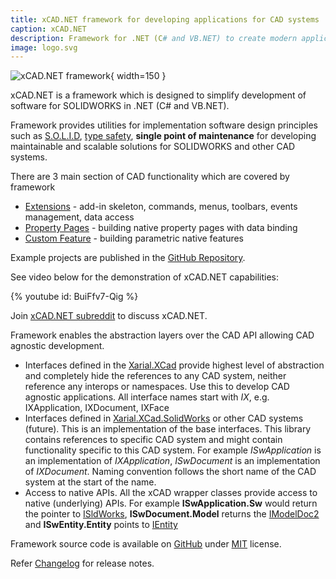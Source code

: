 ```yaml
---
title: xCAD.NET framework for developing applications for CAD systems
caption: xCAD.NET
description: Framework for .NET (C# and VB.NET) to create modern application for CAD systems (SOLIDWORKS)
image: logo.svg
---
```

![xCAD.NET framework](logo.svg){ width=150 }

xCAD.NET is a framework which is designed to simplify development of software for SOLIDWORKS in .NET (C# and VB.NET).

Framework provides utilities for implementation software design principles such as [S.O.L.I.D](https://en.wikipedia.org/wiki/SOLID), [type safety](https://en.wikipedia.org/wiki/Type_safety), **single point of maintenance** for developing maintainable and scalable solutions for SOLIDWORKS and other CAD systems.

There are 3 main section of CAD functionality which are covered by framework

* [Extensions](extensions) - add-in skeleton, commands, menus, toolbars, events management, data access
* [Property Pages](property-pages) - building native property pages with data binding
* [Custom Feature](custom-features) - building parametric native features

Example projects are published in the [GitHub Repository](https://github.com/xarial/xcad-examples).

See video below for the demonstration of xCAD.NET capabilities:

{% youtube id: BuiFfv7-Qig %}

Join [xCAD.NET subreddit](https://www.reddit.com/r/xCAD/) to discuss xCAD.NET.

Framework enables the abstraction layers over the CAD API allowing CAD agnostic development.

* Interfaces defined in the [Xarial.XCad](https://www.nuget.org/packages/Xarial.XCad/) provide highest level of abstraction and completely hide the references to any CAD system, neither reference any interops or namespaces. Use this to develop CAD agnostic applications. All interface names start with *IX*, e.g. IXApplication, IXDocument, IXFace
* Interfaces defined in [Xarial.XCad.SolidWorks](https://www.nuget.org/packages/Xarial.XCad.SolidWorks/) or other CAD systems (future). This is an implementation of the base interfaces. This library contains references to specific CAD system and might contain functionality specific to this CAD system. For example *ISwApplication* is an implementation of *IXApplication*, *ISwDocument* is an implementation of *IXDocument*. Naming convention follows the short name of the CAD system at the start of the name.
* Access to native APIs. All the xCAD wrapper classes provide access to native (underlying) APIs. For example **ISwApplication.Sw** would return the pointer to [ISldWorks](http://help.solidworks.com/2012/english/api/sldworksapi/solidworks.interop.sldworks~solidworks.interop.sldworks.isldworks.html), **ISwDocument.Model** returns the [IModelDoc2](http://help.solidworks.com/2012/english/api/sldworksapi/solidworks.interop.sldworks~solidworks.interop.sldworks.imodeldoc2.html) and **ISwEntity.Entity** points to [IEntity](http://help.solidworks.com/2012/english/api/sldworksapi/solidworks.interop.sldworks~solidworks.interop.sldworks.ientity.html)

Framework source code is available on [GitHub](https://github.com/xarial/xcad) under [MIT](license) license.

Refer [Changelog](/changelog/) for release notes.